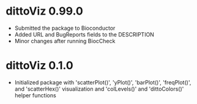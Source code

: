 # dittoViz 0.99.0

* Submitted the package to Bioconductor
* Added URL and BugReports fields to the DESCRIPTION
* Minor changes after running BiocCheck

# dittoViz 0.1.0

* Initialized package with 'scatterPlot()', 'yPlot()', 'barPlot()', 'freqPlot()', and 'scatterHex()' visualization and 'colLevels()' and 'dittoColors()' helper functions

